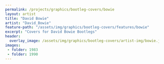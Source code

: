 ```yaml
---
permalink: /projects/graphics/bootleg-covers/bowie
layout: artist
title: "David Bowie"
artist: "David_Bowie"
feature-path: "/assets/img/graphics/bootleg-covers/features/bowie"
excerpt: "Covers for David Bowie Bootlegs"
header:
  overlay_image: /assets/img/graphics/bootleg-covers/artist-img/bowie.jpg
images:
 - folder: 1983
 - folder: 1990
---
```

